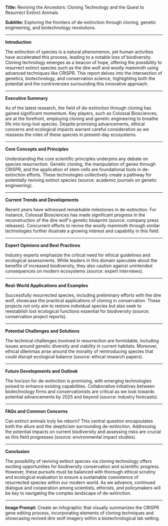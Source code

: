 **Title:** Reviving the Ancestors: Cloning Technology and the Quest to Resurrect Extinct Animals

**Subtitle:** Exploring the frontiers of de-extinction through cloning, genetic engineering, and biotechnology revolutions.

---

**Introduction**

The extinction of species is a natural phenomenon, yet human activities have accelerated this process, leading to a notable loss of biodiversity. Cloning technology emerges as a beacon of hope, offering the possibility to resurrect extinct species such as the dire wolf and woolly mammoth using advanced techniques like CRISPR. This report delves into the intersection of genetics, biotechnology, and conservation science, highlighting both the potential and the controversies surrounding this innovative approach.

---

**Executive Summary**

As of the latest research, the field of de-extinction through cloning has gained significant momentum. Key players, such as Colossal Biosciences, are at the forefront, employing cloning and genetic engineering to breathe life into long-lost species. Despite promising advancements, ethical concerns and ecological impacts warrant careful consideration as we reassess the roles of these species in present-day ecosystems.

---

**Core Concepts and Principles**

Understanding the core scientific principles underpins any debate on species resurrection. Genetic cloning, the manipulation of genes through CRISPR, and the application of stem cells are foundational tools in de-extinction efforts. These technologies collectively create a pathway for potentially reviving extinct species (source: academic journals on genetic engineering).

---

**Current Trends and Developments**

Recent years have witnessed remarkable milestones in de-extinction. For instance, Colossal Biosciences has made significant progress in the reconstruction of the dire wolf's genetic blueprint (source: company press releases). Concurrent efforts to revive the woolly mammoth through similar technologies further illustrate a growing interest and capability in this field.

---

**Expert Opinions and Best Practices**

Industry experts emphasize the critical need for ethical guidelines and ecological assessments. While leaders in this domain speculate about the benefits of increased biodiversity, they also caution against unintended consequences on modern ecosystems (source: expert interviews).

---

**Real-World Applications and Examples**

Successfully resurrected species, including preliminary efforts with the dire wolf, showcase the practical applications of cloning in conservation. These projects not only aim to restore individual species but also seek to reestablish lost ecological functions essential for biodiversity (source: conservation project reports).

---

**Potential Challenges and Solutions**

The technical challenges involved in resurrection are formidable, including issues around genetic diversity and viability in current habitats. Moreover, ethical dilemmas arise around the morality of reintroducing species that could disrupt ecological balance (source: ethical research papers).

---

**Future Developments and Outlook**

The horizon for de-extinction is promising, with emerging technologies poised to enhance existing capabilities. Collaborative initiatives between biotechnology firms and conservationists are critical as we look towards potential advancements by 2025 and beyond (source: industry forecasts).

---

**FAQs and Common Concerns**

Can extinct animals truly be reborn? This central question encapsulates both the allure and the skepticism surrounding de-extinction. Addressing the potential impacts on current biodiversity and assessing risks are crucial as this field progresses (source: environmental impact studies).

---

**Conclusion**

The possibility of reviving extinct species via cloning technology offers exciting opportunities for biodiversity conservation and scientific progress. However, these pursuits must be balanced with thorough ethical scrutiny and ecological evaluation to ensure a sustainable coexistence of resurrected species within our modern world. As we advance, continued dialogue and cooperation among scientists, ethicists, and policymakers will be key to navigating the complex landscape of de-extinction.

---

**Image Prompt:** Create an infographic that visually summarizes the CRISPR gene editing process, incorporating elements of cloning techniques and showcasing revived dire wolf imagery within a biotechnological lab setting.